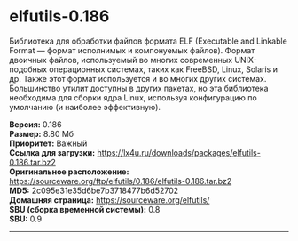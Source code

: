 # elfutils-0.186
Библиотека для обработки файлов формата ELF (Executable and Linkable Format — формат исполнимых и компонуемых файлов). Формат двоичных файлов, используемый во многих современных UNIX-подобных операционных системах, таких как FreeBSD, Linux, Solaris и др. Также этот формат используется и во многих других системах. Большинство утилит доступны в других пакетах, но эта библиотека необходима для сборки ядра Linux, используя конфигурацию по умолчанию (и наиболее эффективную).

**Версия:** 0.186<br />
**Размер:** 8.80 Мб<br />
**Приоритет:** Важный<br />
**Ссылка для загрузки:** https://lx4u.ru/downloads/packages/elfutils-0.186.tar.bz2<br />
**Оригинальное расположение:** https://sourceware.org/ftp/elfutils/0.186/elfutils-0.186.tar.bz2<br/>
**MD5:** 2c095e31e35d6be7b3718477b6d52702<br />
**Домашняя страница:** https://sourceware.org/elfutils/
<br />**SBU (сборка временной системы):** 0.8<br />
**SBU:** 0.9

***
